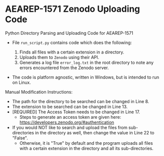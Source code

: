 # AEAREP-1571 Zenodo Uploading Code
Python Directory Parsing and Uploading Code for AEAREP-1571

- File `run_script.py` contains code which does the following:
    1. Finds all files with a certain extension in a directory.
    2. Uploads them to `Zenodo` using their API.
    3. Generates a log file `error_log.txt` in the root directory to note any errors encountered from the Zenodo server.

- The code is platform agnostic, written in Windows, but is intended to run on Linux. 

Manual Modification Instructions:
- The path for the directory to be searched can be changed in Line 8.
- The extension to be searched can be changed in Line 13. 
- [REQUIRED] The Access Token needs to be changed in Line 17. 
    - Steps to generate an access token are given here: https://developers.zenodo.org/#authentication
- If you would NOT like to search and upload the files from sub-directories in the directory as well, then change the value in Line 22 to "False". 
    - Otherwise, it is "True" by default and the program uploads all files with a certain extension in the directory and all its sub-directories.
